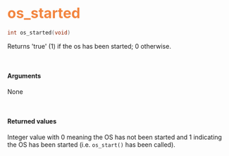 ## <font color="#F2853F" style="font-size:24pt">os_started</font>

```c
int os_started(void)
```

Returns 'true' (1) if the os has been started; 0 otherwise.

<br>

#### Arguments

None

<br>

#### Returned values
Integer value with 0 meaning the OS has not been started and 1 indicating the OS has been started (i.e. `os_start()` has been called).

